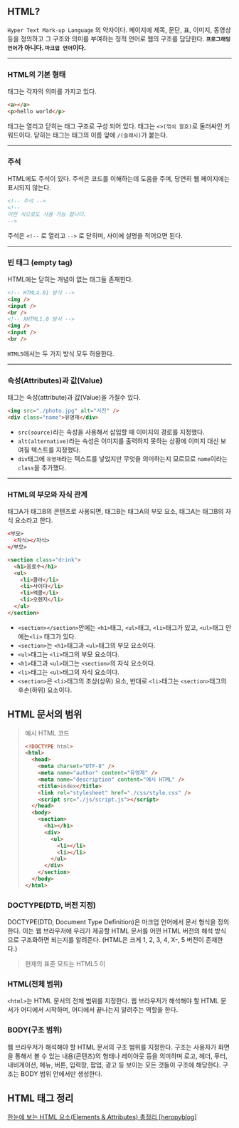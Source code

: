 ## HTML?

`Hyper Text Mark-up Language` 의 약자이다.
페이지에 제목, 문단, 표, 이미지, 동영상 등을 정의하고 그 구조와 의미를 부여하는 정적 언어로 웹의 구조를 담당한다.
**`프로그래밍 언어`가 아니다. `마크업 언어`이다.**

---

### HTML의 기본 형태

태그는 각자의 의미를 가지고 있다.

>

```html
<a></a>
<p>hello world</p>
```

태그는 열리고 닫히는 태그 구조로 구성 되어 있다.
태그는 `<>(꺾쇠 괄호)`로 둘러싸인 키워드이다.
닫히는 태그는 태그의 이름 앞에 `/(슬래시)`가 붙는다.

---

### 주석

HTML에도 주석이 있다.
주석은 코드를 이해하는데 도움을 주며, 당연히 웹 페이지에는 표시되지 않는다.

>

```HTML
<!-- 주석 -->
<!--
이런 식으로도 사용 가능 합니다.
-->
```

주석은 `<!--` 로 열리고 `-->` 로 닫히며, 사이에 설명을 적어으면 된다.

---

### 빈 태그 (empty tag)

HTML에는 닫히는 개념이 없는 태그들 존재한다.

>

```html
<!-- HTML4.01 방식 -->
<img />
<input />
<br />
<!-- XHTML1.0 방식 -->
<img />
<input />
<br />
```

`HTML5`에서는 두 가지 방식 모두 허용한다.

---

### 속성(Attributes)과 값(Value)

태그는 속성(attribute)과 값(Value)을 가질수 있다.

>

```html
<img src="./photo.jpg" alt="사진" />
<div class="name">유영재</div>
```

- `src(source)`라는 속성을 사용해서 삽입할 때 이미지의 경로를 지정했다.
- `alt(alternative)`라는 속성은 이미지를 출력하지 못하는 상황에 이미지 대신 보여질 텍스트를 지정했다.
- `div`태그에 `유영재`라는 텍스트를 넣었지만 무엇을 의미하는지 모르므로 `name`이라는 `class`을 추가했다.

---

### HTML의 부모와 자식 관계

태그A가 태그B의 콘텐츠로 사용되면, 태그B는 태그A의 부모 요소, 태그A는 태그B의 자식 요소라고 한다.

>

```html
<부모>
  <자식></자식>
</부모>
```

```html
<section class="drink">
  <h1>음료수</h1>
  <ul>
    <li>콜라</li>
    <li>사이다</li>
    <li>맥콜</li>
    <li>오렌지</li>
  </ul>
</section>
```

- `<section></section>`안에는 `<h1>`태그, `<ul>`태그, `<li>`태그가 있고, `<ul>`태그 안에는`<li>` 태그가 있다.
- `<section>`는 `<h1>`태그과 `<ul>`태그의 부모 요소이다.
- `<ul>`태그는 `<li>`태그의 부모 요소이다.
- `<h1>`태그과 `<ul>`태그는 `<section>`의 자식 요소이다.
- `<li>`태그는 `<ul>`태그의 자식 요소이다.
- `<section>`은 `<li>`태그의 조상(상위) 요소, 반대로 `<li>`태그는 `<section>`태그의 후손(하위) 요소이다.

## HTML 문서의 범위

> 예시 HTML 코드
>
> ```html
> <!DOCTYPE html>
> <html>
>   <head>
>     <meta charset="UTF-8" />
>     <meta name="author" content="유영재" />
>     <meta name="description" content="예시 HTML" />
>     <title>index</title>
>     <link rel="stylesheet" href="./css/style.css" />
>     <script src="./js/script.js"></script>
>   </head>
>   <body>
>     <section>
>       <h1></h1>
>       <div>
>         <ul>
>           <li></li>
>           <li></li>
>         </ul>
>       </div>
>     </section>
>   </body>
> </html>
> ```

### DOCTYPE(DTD, 버전 지정)

DOCTYPE(DTD, Document Type Definition)은 마크업 언어에서 문서 형식을 정의한다.
이는 웹 브라우저에 우리가 제공할 HTML 문서를 어떤 HTML 버전의 해석 방식으로 구조화하면 되는지를 알려준다. (HTML은 크게 1, 2, 3, 4, X-, 5 버전이 존재한다.)

> 현재의 표준 모드는 HTML5 이

### HTML(전체 범위)

`<html>`는 HTML 문서의 전체 범위를 지정한다.
웹 브라우저가 해석해야 할 HTML 문서가 어디에서 시작하며, 어디에서 끝나는지 알려주는 역할을 한다.

### BODY(구조 범위)

웹 브라우저가 해석해야 할 HTML 문서의 구조 범위를 지정한다.
구조는 사용자가 화면을 통해서 볼 수 있는 내용(콘텐츠)의 형태나 레이아웃 등을 의미하며 로고, 헤더, 푸터, 내비게이션, 메뉴, 버튼, 입력창, 팝업, 광고 등 보이는 모든 것들이 구조에 해당한다.
구조는 BODY 범위 안에서만 생성한다.

## HTML 태그 정리

<a href="https://heropy.blog/2019/05/26/html-elements/">한눈에 보는 HTML 요소(Elements & Attributes) 총정리 [heropyblog]<a>

<br>
<br>